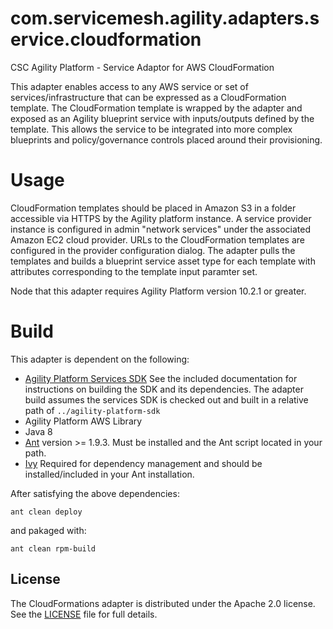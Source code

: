 # com.servicemesh.agility.adapters.service.cloudformation

CSC Agility Platform - Service Adaptor for AWS CloudFormation

This adapter enables access to any AWS service or set of services/infrastructure that can be expressed as a CloudFormation template. The CloudFormation template is wrapped by the adapter and exposed as an Agility blueprint service with inputs/outputs defined by the template. This allows the service to be integrated into more complex blueprints and policy/governance controls placed around their provisioning.

# Usage

CloudFormation templates should be placed in Amazon S3 in a folder accessible via HTTPS by the Agility platform instance. A service provider instance is configured in admin "network services" under the associated Amazon EC2 cloud provider. URLs to the CloudFormation templates are configured in the provider configuration dialog. The adapter pulls the templates and builds a blueprint service asset type for each template with attributes corresponding to the template input paramter set.

Node that this adapter requires Agility Platform version 10.2.1 or greater.

# Build

This adapter is dependent on the following:

* [Agility Platform Services SDK](https://github.com/csc/csc-agility-platform-sdk) See the included documentation for instructions on building the SDK and its dependencies. The adapter build assumes the services SDK is checked out and built in a relative path of ```../agility-platform-sdk```
* Agility Platform AWS Library
* Java 8
* [Ant](http://ant.apache.org/) version >= 1.9.3. Must be installed and the Ant script located in your path.
* [Ivy](http://ant.apache.org/ivy/) Required for dependency management and should be installed/included in your Ant installation.

After satisfying the above dependencies:

    ant clean deploy

and pakaged with:

    ant clean rpm-build

## License
The CloudFormations adapter is distributed under the Apache 2.0 license. See the [LICENSE](https://github.com/csc/com.servicemesh.agility.adapters.core.aws/blob/master/LICENSE) file for full details.
